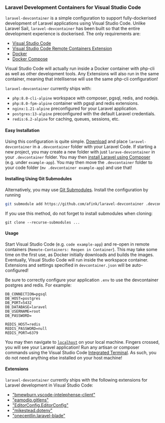 ### Laravel Development Containers for Visual Studio Code

`laravel-devcontainer` is a simple configuration to support fully-dockerised development of Laravel applications using Visual Studio Code.
Unlike Laravel Sail, `laravel-devcontainer` has been built so that the entire development experience is dockerised. The only requirements are:

- [Visual Studio Code](https://code.visualstudio.com/)
- [Visual Studio Code Remote Containers Extension](https://marketplace.visualstudio.com/items?itemName=ms-vscode-remote.remote-containers)
- [Docker](https://docs.docker.com/get-docker/)
- [Docker Compose](https://docs.docker.com/compose/install/)

Visual Studio Code will actually run inside a Docker container with php-cli as well as other development tools.
Any Extensions will also run in the same container, meaning that intellisense will use the same php-cli configuration!

`laravel-devcontainer` currently ships with:
- `php:8.0-cli-alpine` workspace with composer, pgsql, redis, and nodejs.
- `php:8.0-fpm-alpine` container with pgsql and redis extensions.
- `nginx:1.21-alpine` preconfigured for your Laravel application.
- `postgres:13-alpine` preconfigured with the default Laravel credentials.
- `redis:6.2-alpine` for caching, queues, sessions, etc.

#### Easy Installation

Using this configuration is quite simple. [Download](https://github.com/theomessin/laravel-devcontainer/archive/refs/heads/master.zip) and place `laravel-devcontainer` in a `.devcontainer` folder with your Laravel Code. If starting a new project, you may create a new folder with just `larave-devcontainer` in your `.devcontainer` folder. You may then [install Laravel using Composer](https://laravel.com/docs/8.x/installation#installation-via-composer) (e.g. under `example-app`). You may then move the `.devcontainer` folder to your code folder (`mv .devcontainer example-app`) and use that!

#### Installing Using Git Submodules
Alternatively, you may use [Git Submodules](https://git-scm.com/book/en/v2/Git-Tools-Submodules). Install the configuration by running

```sh
git submodule add https://github.com/afink/laravel-devcontainer .devcontainer
```

If you use this method, do not forget to install submodules when cloning:

```
git clone --recurse-submodules ...
```

#### Usage
Start Visual Studio Code (e.g. `code example-app`) and re-open in remote containers (`Remote-Containers: Reopen in Container`). This may take some time on the first use, as Docker initially downloads and builds the images. Eventually, Visual Studio Code will run inside the workspace container. Extensions and settings specified in `devcontainer.json` will be auto-configured!

Be sure to correctly configure your application `.env` to use the devcontainer postgres and redis. For example:

```env
DB_CONNECTION=pgsql
DB_HOST=postgres
DB_PORT=5432
DB_DATABASE=laravel
DB_USERNAME=root
DB_PASSWORD=

REDIS_HOST=redis
REDIS_PASSWORD=null
REDIS_PORT=6379
```

You may then navigate to [`localhost`](http://localhost) on your local machine. Fingers crossed, you will see your Laravel application!
Run any artisan or composer commands using the Visual Studio Code [Integrated Terminal](https://code.visualstudio.com/docs/editor/integrated-terminal).
As such, you do not need anything else installed on your host machine!

#### Extensions

`laravel-devcontainer` currently ships with the following extensions for Laravel development in Visual Studio Code:
- ["bmewburn.vscode-intelephense-client"](https://marketplace.visualstudio.com/items?itemName=bmewburn.vscode-intelephense-client)
- ["eamodio.gitlens"](https://marketplace.visualstudio.com/items?itemName=eamodio.gitlens)
- ["EditorConfig.EditorConfig"](https://marketplace.visualstudio.com/items?itemName=EditorConfig.EditorConfig)
- ["mikestead.dotenv"](https://marketplace.visualstudio.com/items?itemName=mikestead.dotenv)
- ["onecentlin.laravel-blade"](https://marketplace.visualstudio.com/items?itemName=onecentlin.laravel-blade)
